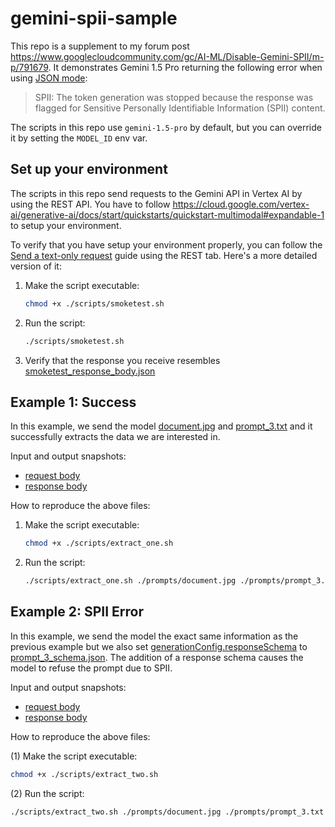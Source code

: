 # gemini-spii-sample

This repo is a supplement to my forum post https://www.googlecloudcommunity.com/gc/AI-ML/Disable-Gemini-SPII/m-p/791679. It demonstrates Gemini 1.5 Pro returning the following error when using [JSON mode](https://ai.google.dev/gemini-api/docs/json-mode?lang=python):

> SPII: The token generation was stopped because the response was flagged for Sensitive Personally Identifiable Information (SPII) content.

The scripts in this repo use `gemini-1.5-pro` by default, but you can override it by setting the `MODEL_ID` env var.

## Set up your environment

The scripts in this repo send requests to the Gemini API in Vertex AI by using the REST API. You have to follow https://cloud.google.com/vertex-ai/generative-ai/docs/start/quickstarts/quickstart-multimodal#expandable-1 to setup your environment.

To verify that you have setup your environment properly, you can follow the [Send a text-only request](https://cloud.google.com/vertex-ai/generative-ai/docs/start/quickstarts/quickstart-multimodal#send-text-only-request) guide using the REST tab. Here's a more detailed version of it:

1. Make the script executable:

   ```bash
   chmod +x ./scripts/smoketest.sh
   ```

2. Run the script:

   ```bash
   ./scripts/smoketest.sh
   ```

3. Verify that the response you receive resembles [smoketest_response_body.json](./snapshots/smoketest_response_body.json)

## Example 1: Success

In this example, we send the model [document.jpg](./prompts/document.jpg) and [prompt_3.txt](./prompts/prompt_3.txt) and it successfully extracts the data we are interested in.

Input and output snapshots:

- [request body](./snapshots/example_1_request_body.json)
- [response body](./snapshots/example_1_response_body.json)

How to reproduce the above files:

1. Make the script executable:

   ```bash
   chmod +x ./scripts/extract_one.sh
   ```

2. Run the script:

   ```bash
   ./scripts/extract_one.sh ./prompts/document.jpg ./prompts/prompt_3.txt
   ```

## Example 2: SPII Error

In this example, we send the model the exact same information as the previous example but we also set [generationConfig.responseSchema](https://cloud.google.com/vertex-ai/generative-ai/docs/model-reference/inference#parameters) to [prompt_3_schema.json](./prompt_3_schema.json). The addition of a response schema causes the model to refuse the prompt due to SPII.

Input and output snapshots:

- [request body](./snapshots/example_2_request_body.json)
- [response body](./snapshots/example_2_response_body.json)

How to reproduce the above files:

(1) Make the script executable:

```bash
chmod +x ./scripts/extract_two.sh
```

(2) Run the script:

```bash
./scripts/extract_two.sh ./prompts/document.jpg ./prompts/prompt_3.txt ./prompts/prompt_3_schema.json
```
